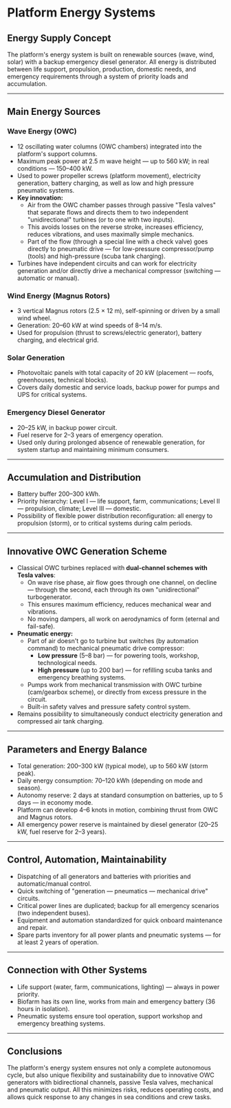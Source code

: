 # Platform Energy Systems

## Energy Supply Concept

The platform's energy system is built on renewable sources (wave, wind, solar) with a backup emergency diesel generator. All energy is distributed between life support, propulsion, production, domestic needs, and emergency requirements through a system of priority loads and accumulation.

---

## Main Energy Sources

### Wave Energy (OWC)

- 12 oscillating water columns (OWC chambers) integrated into the platform's support columns.
- Maximum peak power at 2.5 m wave height — up to 560 kW; in real conditions — 150–400 kW.
- Used to power propeller screws (platform movement), electricity generation, battery charging, as well as low and high pressure pneumatic systems.
- **Key innovation:**  
    - Air from the OWC chamber passes through passive "Tesla valves" that separate flows and directs them to two independent "unidirectional" turbines (or to one with two inputs).
    - This avoids losses on the reverse stroke, increases efficiency, reduces vibrations, and uses maximally simple mechanics.
    - Part of the flow (through a special line with a check valve) goes directly to pneumatic drive — for low-pressure compressor/pump (tools) and high-pressure (scuba tank charging).
- Turbines have independent circuits and can work for electricity generation and/or directly drive a mechanical compressor (switching — automatic or manual).

### Wind Energy (Magnus Rotors)

- 3 vertical Magnus rotors (2.5 × 12 m), self-spinning or driven by a small wind wheel.
- Generation: 20–60 kW at wind speeds of 8–14 m/s.
- Used for propulsion (thrust to screws/electric generator), battery charging, and electrical grid.

### Solar Generation

- Photovoltaic panels with total capacity of 20 kW (placement — roofs, greenhouses, technical blocks).
- Covers daily domestic and service loads, backup power for pumps and UPS for critical systems.

### Emergency Diesel Generator

- 20–25 kW, in backup power circuit.
- Fuel reserve for 2–3 years of emergency operation.
- Used only during prolonged absence of renewable generation, for system startup and maintaining minimum consumers.

---

## Accumulation and Distribution

- Battery buffer 200–300 kWh.
- Priority hierarchy: Level I — life support, farm, communications; Level II — propulsion, climate; Level III — domestic.
- Possibility of flexible power distribution reconfiguration: all energy to propulsion (storm), or to critical systems during calm periods.

---

## Innovative OWC Generation Scheme

- Classical OWC turbines replaced with **dual-channel schemes with Tesla valves**:  
    - On wave rise phase, air flow goes through one channel, on decline — through the second, each through its own "unidirectional" turbogenerator.
    - This ensures maximum efficiency, reduces mechanical wear and vibrations.
    - No moving dampers, all work on aerodynamics of form (eternal and fail-safe).
- **Pneumatic energy:**
    - Part of air doesn't go to turbine but switches (by automation command) to mechanical pneumatic drive compressor:
        - **Low pressure** (5–8 bar) — for powering tools, workshop, technological needs.
        - **High pressure** (up to 200 bar) — for refilling scuba tanks and emergency breathing systems.
    - Pumps work from mechanical transmission with OWC turbine (cam/gearbox scheme), or directly from excess pressure in the circuit.
    - Built-in safety valves and pressure safety control system.
- Remains possibility to simultaneously conduct electricity generation and compressed air tank charging.

---

## Parameters and Energy Balance

- Total generation: 200–300 kW (typical mode), up to 560 kW (storm peak).
- Daily energy consumption: 70–120 kWh (depending on mode and season).
- Autonomy reserve: 2 days at standard consumption on batteries, up to 5 days — in economy mode.
- Platform can develop 4–6 knots in motion, combining thrust from OWC and Magnus rotors.
- All emergency power reserve is maintained by diesel generator (20–25 kW, fuel reserve for 2–3 years).

---

## Control, Automation, Maintainability

- Dispatching of all generators and batteries with priorities and automatic/manual control.
- Quick switching of "generation — pneumatics — mechanical drive" circuits.
- Critical power lines are duplicated; backup for all emergency scenarios (two independent buses).
- Equipment and automation standardized for quick onboard maintenance and repair.
- Spare parts inventory for all power plants and pneumatic systems — for at least 2 years of operation.

---

## Connection with Other Systems

- Life support (water, farm, communications, lighting) — always in power priority.
- Biofarm has its own line, works from main and emergency battery (36 hours in isolation).
- Pneumatic systems ensure tool operation, support workshop and emergency breathing systems.

---

## Conclusions

The platform's energy system ensures not only a complete autonomous cycle, but also unique flexibility and sustainability due to innovative OWC generators with bidirectional channels, passive Tesla valves, mechanical and pneumatic output. All this minimizes risks, reduces operating costs, and allows quick response to any changes in sea conditions and crew tasks.
